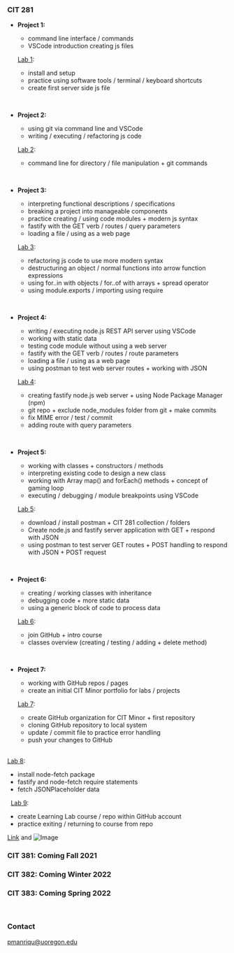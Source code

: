 ### CIT 281

- **Project 1:** 
  - command line interface / commands
  - VSCode introduction creating js files
            
  [Lab 1](https://pablomluna.github.io/cit281-lab1/):
   - install and setup
   - practice using software tools / terminal / keyboard shortcuts 
   - create first server side js file
   
&nbsp;
- **Project 2:**
  - using git via command line and VSCode
  - writing / executing / refactoring js code
            
   [Lab 2](https://pablomluna.github.io/cit281-lab2/):
  - command line for directory / file manipulation + git commands
            
&nbsp;            
- **Project 3:**
  - interpreting functional descriptions / specifications
  - breaking a project into manageable components
  - practice creating / using code modules + modern js syntax
  - fastify with the GET verb / routes / query parameters
  - loading a file / using as a web page
            
  [Lab 3](https://pablomluna.github.io/cit281-lab3/):
  - refactoring js code to use more modern syntax
  - destructuring an object / normal functions into arrow function expressions
  - using for..in with objects / for..of with arrays + spread operator
  - using module.exports / importing using require
            
&nbsp;
- **Project 4:**
  - writing / executing node.js REST API server using VSCode
  - working with static data
  - testing code module without using a web server
  - fastify with the GET verb / routes / route parameters
  - loading a file / using as a web page
  - using postman to test web server routes + working with JSON        
            
  [Lab 4](https://pablomluna.github.io/cit281-lab4/):
  - creating fastify node.js web server + using Node Package Manager (npm)
  - git repo + exclude node_modules folder from git + make commits
  - fix MIME error / test / commit
  - adding route with query parameters
 
&nbsp;           
- **Project 5:**
  - working with classes + constructors / methods
  - interpreting existing code to design a new class
  - working with Array map() and forEach() methods + concept of gaming loop
  - executing / debugging / module breakpoints using VSCode
            
  [Lab 5](https://pablomluna.github.io/cit281-lab5/):
  - download / install postman + CIT 281 collection / folders
  - Create node.js and fastify server application with GET + respond with JSON
  - using postman to test server GET routes + POST handling to respond with JSON + POST request
            
&nbsp;            
- **Project 6:**
  - creating / working classes with inheritance
  - debugging code + more static data 
  - using a generic block of code to process data  
            
  [Lab 6](https://pablomluna.github.io/cit281-lab6): 
  - join GitHub + intro course 
  - classes overview (creating / testing / adding + delete method)
            
&nbsp;            
- **Project 7:**
  - working with GitHub repos / pages 
  - create an initial CIT Minor portfolio for labs / projects    
            
  [Lab 7](https://pablomluna.github.io/cit281-lab7/):
  - create GitHub organization for CIT Minor + first repository
  - cloning GitHub repository to local system
  - update / commit file to practice error handling
  - push your changes to GitHub
            
&nbsp;            
[Lab 8](https://pablomluna.github.io/cit281-lab8/): 
- install node-fetch package
- fastify and node-fetch require statements
- fetch JSONPlaceholder data
            
&nbsp;
[Lab 9](https://pablomluna.github.io/cit281-lab9/):  
- create Learning Lab course / repo within GitHub account
- practice exiting / returning to course from repo



[Link](url) and ![Image](src)

### CIT 381: Coming Fall 2021

### CIT 382: Coming Winter 2022

### CIT 383: Coming Spring 2022
&nbsp;            

### Contact

pmanriqu@uoregon.edu
